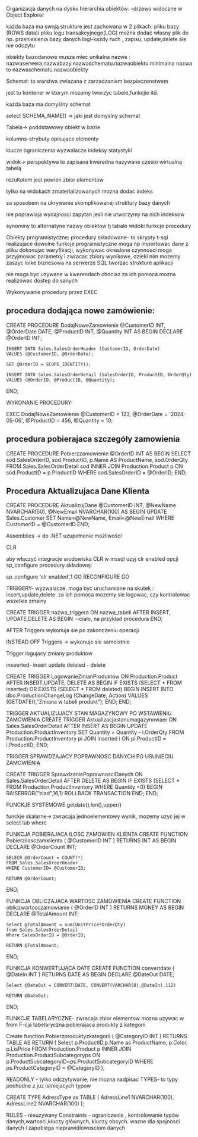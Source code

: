 Organizacja danych na dysku
hierarchia obiektów:
-drzewo widoczne w Object Explorer

każda baza ma swoją strukture
jest zachowana w 2 plikach: pliku bazy (ROWS data)i pliku logu transakcyjnego(LOG)
można dodać własny plik do np. przeniesienia bazy danych
logi-każdy ruch , zapisu, update,delete ale nie odczytu

obiekty bazodanowe musza miec unikalna nazwe : nazwaserwera.nazwabazy.nazwaschematu.nazwaobiektu
minimalna nazwa to nazwaschematu.nazwaobiekty

Schemat: to warstwa zwiazana z zarzadzaniem bezpieczenstwem

jest to kontener w ktorym mozemy tworzyc tabele,funkcjie itd.

każda baza ma domyślny schemat

select SCHEMA_NAME() -> jaki jest domyslny schemat

Tabela-> poddstawowy obiekt w bazie

kolumns-strybuty opisujace elementy

klucze
ograniczenia
wyzwalacze
indeksy
statystyki

widok-> perspektywa to zapisana kweredna 
nazywane czesto wirtualną tabelą

rezultatem jest pewien zbior elementow

tylko na widokach zmaterializowanych mozna dodac indeks

sa sposobem na ukrywanie skomplikowanej struktury bazy danych

nie poprawiaja wydajnosci zapytan jesli nie utworzymy na nich indeksow

synominy to alternatyne nazwy obiektow tj tabale widoki funkcje procedury


Obiekty programistyczne:
procedury składowane- to skrypty t-sql realizujace dowolne funkcje programistyczne
moga np importowac dane z pliku dokonujac weryfikacji, wykonywac okreslone czynnosci
moga przyjmowac parametry i zwracac zbiory wynikowe, dzieki nim mozemy zaszyc loike biznesowa na serwerze SQL tworzac strukture aplikacji

nie moga byc uzywane w kwerendach chociaz za ich pomoca mozna realizowac dostep do sanych

Wykonywanie procedury przez EXEC
## procedura dodająca nowe zamówienie:

CREATE PROCEDURE DodajNoweZamowienie
    @CustomerID INT,
    @OrderDate DATE,
    @ProductID INT,
    @Quantity INT
AS
BEGIN
    DECLARE @OrderID INT;

    INSERT INTO Sales.SalesOrderHeader (CustomerID, OrderDate)
    VALUES (@CustomerID, @OrderDate);

    SET @OrderID = SCOPE_IDENTITY();

    INSERT INTO Sales.SalesOrderDetail (SalesOrderID, ProductID, OrderQty)
    VALUES (@OrderID, @ProductID, @Quantity);
END;

WYKONANIE PROCEDURY: 

EXEC DodajNoweZamowienie 
    @CustomerID = 123, 
    @OrderDate = '2024-05-06', 
    @ProductID = 456, 
    @Quantity = 10;

## procedura pobierajaca szczegóły zamowienia

CREATE PROCEDURE Pobierzzamowienie
    @OrderID INT
AS
BEGIN
    SELECT sod.SalesOrderID, sod.ProductID, p.Name AS ProductName, sod.OrderQty
    FROM Sales.SalesOrderDetail sod
    INNER JOIN Production.Product p ON sod.ProductID = p.ProductID
    WHERE sod.SalesOrderID = @OrderID;
END;

## Procedura Aktualizujaca Dane Klienta
CREATE PROCEDURE AktualizujDane
    @CustomerID INT,
    @NewName NVARCHAR(50),
    @NewEmail NVARCHAR(100)
AS
BEGIN
    UPDATE Sales.Customer
    SET Name=@NewName,
        Email=@NewEmail
    WHERE CustomerID = @CustomerID
END;


Assemblies -> do .NET uzupełnenie możliwości

CLR

aby włączyć integracje srodowiska CLR w mssql uzyj clr enabled opcji sp_configure procedury składowej:

sp_configure 'clr enabled',1
GO
RECONFIGURE
GO



TRIGGERY- wyzwalacze, moga byc uruchamiane na skutek : insert,update,delete. za ich pomoca mozemy sie logowac, czy kontrolowac wszelkie zmainy

CREATE TRIGGER nazwa_triggera
ON nazwa_tabeli
AFTER INSERT, UPDATE,DELETE
AS
BEGIN
    --ciało, na przyklad procedura
END;

AFTER Triggers wykonuja sie po zakonczeniu operacji

INSTEAD OFF Triggers -> wykonuje sie samoistnie


Trigger logujacy zmiany produktow

inseerted- insert update
deleted -  delete


CREATE TRIGGER LogowanieZmianProduktow
ON Production.Product
AFTER INSERT,UPDATE, DELETE
AS
BEGIN
    IF EXISTS (SELECT * FROM inserted) OR EXISTS (SELECT * FROM deleted)
    BEGIN
        INSERT INTO dbo.ProductionChangeLog (ChangeDate, Action)
        VALUES (GETDATE(),"Zmiana w tabeli produkt");
    END;
END;


TRIGGER AKTUALIZUJACY STAN MAGAZYNOWY PO WSTAWIENIU ZAMOWIENIA
CREATE TRIGGER Aktualizacjastanumagazynowaer
ON Sales.SalesOrderDetail
AFTER INSERT
AS
BEGIN
    UPDATE Production.ProductInventory
    SET Quantity = Quantity - i.OrderQty
    FROM Production.ProductInventory pi
    JOIN inserted i ON pi.ProductID = i.ProductID;
END;

TRIGGER SPRAWDZAJACY POPRAWNOSC DANYCH PO USUNIECIU ZAMOWIENIA

CREATE TRIGGER SprawdzaniePoprawnosciDanych
ON Sales.SalesOrderDetail
AFTER DELETE
AS
BEGIN
    IF EXISTS (SELECT * FROM Production.ProductInventory WHERE Quantity <0)
    BEGIN
        RAISERROR("blad",16,1)
        ROLLBACK TRANSACTION
    END;
END;




FUNCKJE SYSTEMOWE
getdate(),len(),upper()



funckje skalarne-> zwracaja jednoelementowy wynik, mozemy uzyc jej w select lub where

FUNKCJA POBIERAJACA ILOSC ZAMOWIEN KLIENTA
CREATE FUNCTION Pobierzilosczamklienta
(
    @CustomerID INT
)
RETURNS INT
AS
BEGIN
    DECLARE @OrderCount INT;

    SELECR @OrderCount = COUNT(*)
    FROM Sales.SalesOrderHeader
    WHERE CustomerID= @CustomerID;

    RETURN @OrderCount;
END;


FUNKCJA OBLICZAJACA WARTOSC ZAMOWIENIA
CREATE FUNCTION obliczwartosczamowianie
(
    @OrderID INT
)
RETURNS MONEY
AS
BEGIN
    DECLARE @TotalAmount INT;

    Select @TotalAmount = sum(UnitPrice*OrderQty)
    from Sales.SalesOrderDetail
    Where SalesOrderID = @OrderID;

    RETURN @TotalAmount;
END;



FUNKCJA KONWERTUJĄCA DATE
CREATE FUNCTION convertdate
(
    @DateIn INT
)
RETURNS DATE
AS
BEGIN
    DECLARE @DateOut DATE;

    Select @DateOut = CONVERT(DATE, CONVERT(VARCHAR(8),@DateIn),112)

    RETURN @DateOut;
END;



FUNKCJE TABELARYCZNE- zwracaja zbior elementow mozna uzywac w from
F-cja tabelaryczna pobierajaca produkty z kategorii

Create function Pobierzproduktyzkategorii
(
    @CategoryID INT
)
RETURNS TABLE
AS
RETURN
(
    Select p.ProductID,p.Name as ProductName, p.Color, p.LisPrice
    FROM Production.Product p
    INNER JOIN Production.ProductSubcategoryps ON p.ProductSubcategoryID=ps.ProductSubcategoryID
    WHERE ps.ProductCategoryID = @CategoryID
);

READONLY - tylko odczytywanie, nie mozna nadpisac
TYPES- to typy pochodne z juz istniejacych typow

CREATE TYPE AdressType as TABLE
(
    AdressLine1 NVARCHAR(100),
    AdressLine2 NVARCHAR(100)
);

RULES - nieuzywany 
Constraints - ograniczenie , kontrolowanie typów danych,wartosci,kluczy głównych, kluczy obcych. wazne dla spojnosci danych i zapobiega nieprawidlowosciom danych

